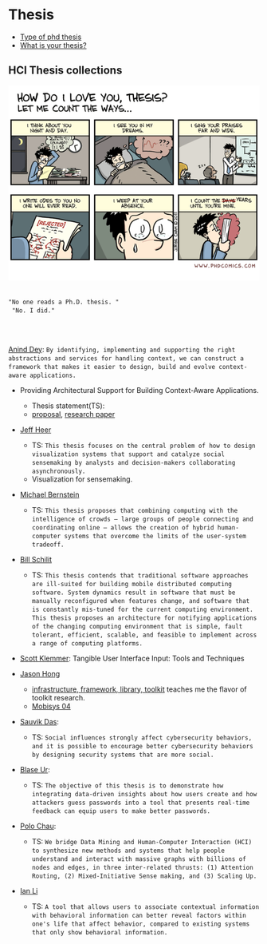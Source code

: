 Thesis
=========================

- [Type of phd thesis](https://www.eecs.harvard.edu/htk/phdadvice/#3)
- [What is your thesis?](http://web.cs.ucla.edu/~palsberg/shivers.html)


## HCI Thesis collections

<img src="photos/diagrams/phd-comics-thesis.gif" width="600px">

<br/>
<br/>

<code>"No one reads a Ph.D. thesis. "<br/>
"No. I did."
</code>

<br/>
<br/>


[Anind Dey](https://www.cc.gatech.edu/fce/ctk/pubs/dey-thesis.pdf):
```By identifying, implementing and supporting the right abstractions and services for handling context, we can construct a framework that makes it easier to design, build and evolve context-aware applications.```

-  Providing Architectural Support for Building Context-Aware Applications. 
    - Thesis statement(TS): 
    - [proposal](https://pdfs.semanticscholar.org/50c3/a22313d0eb9398afd2730cc6b5f8c2aaa8ad.pdf), [research paper](ftp://ftp.cc.gatech.edu/pub/gvu/tr/1999/99-23.pdf)

- [Jeff Heer](https://homes.cs.washington.edu/~jheer/files/jheer-thesis.pdf)
    - TS: ```This thesis focuses on the central problem of how to design visualization systems that support and catalyze social sensemaking by analysts and decision-makers collaborating asynchronously. ```
    - Visualization for sensemaking.

- [Michael Bernstein](https://hci.stanford.edu/publications/2012/CrowdPoweredSystems/phd-thesis-msbernst.pdf)
    - TS: ```This thesis proposes that combining computing with the intelligence of crowds — large groups of people connecting and coordinating online — allows the creation of hybrid human-computer systems that overcome the limits of the user-system tradeoff.```

- [Bill Schilit](https://sites.google.com/site/schilit/schilit-thesis.pdf?attredirects=0)
    - TS: ```This thesis contends that traditional software approaches are ill-suited for building mobile distributed computing software. System dynamics result in software that must be manually reconfigured when features change, and software that is constantly mis-tuned for the current computing environment. This thesis proposes an architecture for notifying applications of the changing computing environment that is simple, fault tolerant, efficient, scalable, and feasible to implement across a range of computing platforms.```

- [Scott Klemmer](https://hci.stanford.edu/publications/2004/klemmer-dissertation/KlemmerDissertation.pdf): Tangible User Interface Input: Tools and Techniques 

- [Jason Hong](http://www.cs.cmu.edu/~jasonh/publications/jihdiss.pdf)
    - [infrastructure, framework, library, toolkit](http://citeseerx.ist.psu.edu/viewdoc/download?doi=10.1.1.469.6574&rep=rep1&type=pdf) teaches me the flavor of toolkit research. 
    - [Mobisys 04](https://dl.acm.org/doi/pdf/10.1145/990064.990087)

- [Sauvik Das](http://reports-archive.adm.cs.cmu.edu/anon/hcii/CMU-HCII-17-100.pdf): 
    - TS: ```Social influences strongly affect cybersecurity behaviors, and it is possible to encourage better cybersecurity behaviors by designing security systems that are more social.``` 


- [Blase Ur](https://www.blaseur.com/phdthesis.pdf): 
    - TS: ```The objective of this thesis is to demonstrate how integrating data-driven insights about how users create and how attackers guess passwords into a tool that presents real-time feedback can equip users to make better passwords.```


- [Polo Chau](https://poloclub.github.io/polochau/papers/polo-chau-thesis.pdf): 
    - TS:  ```We bridge Data Mining and Human-Computer Interaction (HCI) to synthesize new methods and systems that help people understand and interact with massive graphs with billions of nodes and edges, in three inter-related thrusts: (1) Attention Routing, (2) Mixed-Initiative Sense making, and (3) Scaling Up.```

- [Ian Li](http://reports-archive.adm.cs.cmu.edu/anon/hcii/CMU-HCII-11-106.pdf)
    - TS: ```A tool that allows users to associate contextual information with behavioral information can better reveal factors within one's life that affect behavior, compared to existing systems that only show behavioral information.```





<!-- 11. Gierad Laput: http://www.gierad.com/thesis-draft.pdf
12. Chris Harrison: 
    1. 
13. Jon Froehlich: 
14. Bjorn Hartmann:  -->